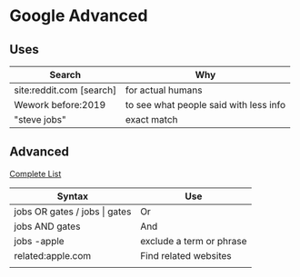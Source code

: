 # Google Advanced

## Uses

| Search                   | Why                                    |
| ------------------------ | -------------------------------------- |
| site:reddit.com [search] | for actual humans                      |
| Wework before:2019       | to see what people said with less info |
| "steve jobs"             | exact match                            |

## Advanced

[Complete List](https://ahrefs.com/blog/google-advanced-search-operators/)

| Syntax                        | Use                      |
| ----------------------------- | ------------------------ |
| jobs OR gates / jobs \| gates | Or                       |
| jobs AND gates                | And                      |
| jobs -apple                   | exclude a term or phrase |
| related:apple.com             | Find related websites    |
|                               |                          |